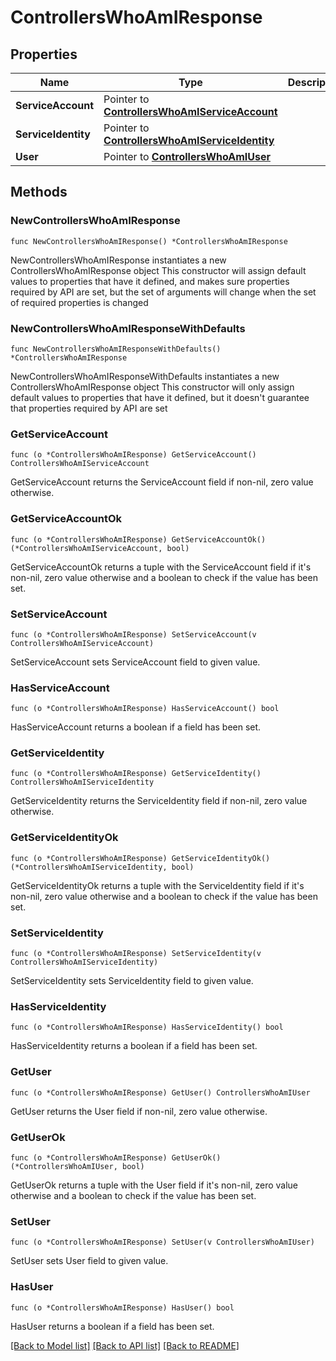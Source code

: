# ControllersWhoAmIResponse

## Properties

Name | Type | Description | Notes
------------ | ------------- | ------------- | -------------
**ServiceAccount** | Pointer to [**ControllersWhoAmIServiceAccount**](ControllersWhoAmIServiceAccount.md) |  | [optional] 
**ServiceIdentity** | Pointer to [**ControllersWhoAmIServiceIdentity**](ControllersWhoAmIServiceIdentity.md) |  | [optional] 
**User** | Pointer to [**ControllersWhoAmIUser**](ControllersWhoAmIUser.md) |  | [optional] 

## Methods

### NewControllersWhoAmIResponse

`func NewControllersWhoAmIResponse() *ControllersWhoAmIResponse`

NewControllersWhoAmIResponse instantiates a new ControllersWhoAmIResponse object
This constructor will assign default values to properties that have it defined,
and makes sure properties required by API are set, but the set of arguments
will change when the set of required properties is changed

### NewControllersWhoAmIResponseWithDefaults

`func NewControllersWhoAmIResponseWithDefaults() *ControllersWhoAmIResponse`

NewControllersWhoAmIResponseWithDefaults instantiates a new ControllersWhoAmIResponse object
This constructor will only assign default values to properties that have it defined,
but it doesn't guarantee that properties required by API are set

### GetServiceAccount

`func (o *ControllersWhoAmIResponse) GetServiceAccount() ControllersWhoAmIServiceAccount`

GetServiceAccount returns the ServiceAccount field if non-nil, zero value otherwise.

### GetServiceAccountOk

`func (o *ControllersWhoAmIResponse) GetServiceAccountOk() (*ControllersWhoAmIServiceAccount, bool)`

GetServiceAccountOk returns a tuple with the ServiceAccount field if it's non-nil, zero value otherwise
and a boolean to check if the value has been set.

### SetServiceAccount

`func (o *ControllersWhoAmIResponse) SetServiceAccount(v ControllersWhoAmIServiceAccount)`

SetServiceAccount sets ServiceAccount field to given value.

### HasServiceAccount

`func (o *ControllersWhoAmIResponse) HasServiceAccount() bool`

HasServiceAccount returns a boolean if a field has been set.

### GetServiceIdentity

`func (o *ControllersWhoAmIResponse) GetServiceIdentity() ControllersWhoAmIServiceIdentity`

GetServiceIdentity returns the ServiceIdentity field if non-nil, zero value otherwise.

### GetServiceIdentityOk

`func (o *ControllersWhoAmIResponse) GetServiceIdentityOk() (*ControllersWhoAmIServiceIdentity, bool)`

GetServiceIdentityOk returns a tuple with the ServiceIdentity field if it's non-nil, zero value otherwise
and a boolean to check if the value has been set.

### SetServiceIdentity

`func (o *ControllersWhoAmIResponse) SetServiceIdentity(v ControllersWhoAmIServiceIdentity)`

SetServiceIdentity sets ServiceIdentity field to given value.

### HasServiceIdentity

`func (o *ControllersWhoAmIResponse) HasServiceIdentity() bool`

HasServiceIdentity returns a boolean if a field has been set.

### GetUser

`func (o *ControllersWhoAmIResponse) GetUser() ControllersWhoAmIUser`

GetUser returns the User field if non-nil, zero value otherwise.

### GetUserOk

`func (o *ControllersWhoAmIResponse) GetUserOk() (*ControllersWhoAmIUser, bool)`

GetUserOk returns a tuple with the User field if it's non-nil, zero value otherwise
and a boolean to check if the value has been set.

### SetUser

`func (o *ControllersWhoAmIResponse) SetUser(v ControllersWhoAmIUser)`

SetUser sets User field to given value.

### HasUser

`func (o *ControllersWhoAmIResponse) HasUser() bool`

HasUser returns a boolean if a field has been set.


[[Back to Model list]](../README.md#documentation-for-models) [[Back to API list]](../README.md#documentation-for-api-endpoints) [[Back to README]](../README.md)


